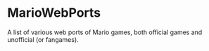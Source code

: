 # MarioWebPorts
A list of various web ports of Mario games, both official games and unofficial (or fangames).
